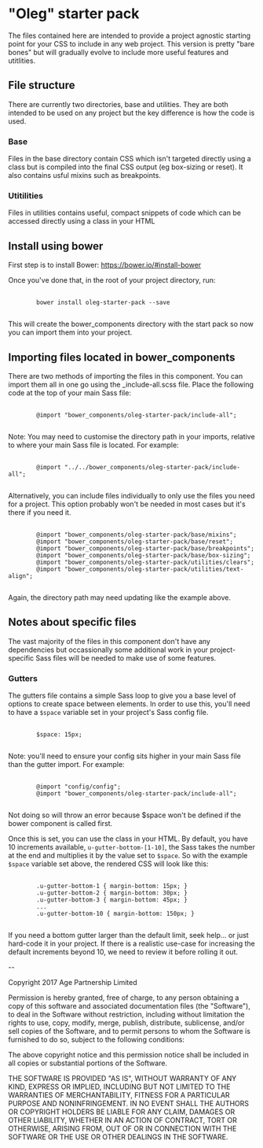 # "Oleg" starter pack

The files contained here are intended to provide a project agnostic starting point for your CSS to include in any web project. This version is pretty "bare bones" but will gradually evolve to include more useful features and utitlities.

## File structure

There are currently two directories, base and utilities. They are both intended to be used on any project but the key difference is how the code is used.

### Base

Files in the base directory contain CSS which isn't targeted directly using a class but is compiled into the final CSS output (eg box-sizing or reset). It also contains usful mixins such as breakpoints.

### Utitilities

Files in utilities contains useful, compact snippets of code which can be accessed directly using a class in your HTML

## Install using bower

First step is to install Bower: https://bower.io/#install-bower

Once you've done that, in the root of your project directory, run:

<pre>
    <code>
        bower install oleg-starter-pack --save
    </code>
</pre>

This will create the bower_components directory with the start pack so now you can import them into your project.

## Importing files located in bower_components

There are two methods of importing the files in this component. You can import them all in one go using the _include-all.scss file. Place the following code at the top of your main Sass file:

<pre>
    <code>
        @import "bower_components/oleg-starter-pack/include-all";
    </code>
</pre>

Note: You may need to customise the directory path in your imports, relative to where your main Sass file is located. For example:

<pre>
    <code>
        @import "../../bower_components/oleg-starter-pack/include-all";
    </code>
</pre>

Alternatively, you can include files individually to only use the files you need for a project. This option probably won't be needed in most cases but it's there if you need it.

<pre>
    <code>
        @import "bower_components/oleg-starter-pack/base/mixins";
        @import "bower_components/oleg-starter-pack/base/reset";
        @import "bower_components/oleg-starter-pack/base/breakpoints";
        @import "bower_components/oleg-starter-pack/base/box-sizing";
        @import "bower_components/oleg-starter-pack/utilities/clears";
        @import "bower_components/oleg-starter-pack/utilities/text-align";
    </code>
</pre>

Again, the directory path may need updating like the example above.

## Notes about specific files

The vast majority of the files in this component don't have any dependencies but occassionally some additional work in your project-specific Sass files will be needed to make use of some features.

### Gutters

The gutters file contains a simple Sass loop to give you a base level of options to create space between elements. In order to use this, you'll need to have a `$space` variable set in your project's Sass config file.

<pre>
    <code>
        $space: 15px;
    </code>
</pre>

Note: you'll need to ensure your config sits higher in your main Sass file than the gutter import. For example:

<pre>
    <code>
        @import "config/config";
        @import "bower_components/oleg-starter-pack/include-all";
    </code>
</pre>

Not doing so will throw an error because $space won't be defined if the bower component is called first.

Once this is set, you can use the class in your HTML. By default, you have 10 increments available, `u-gutter-bottom-[1-10]`, the Sass takes the number at the end and multiplies it by the value set to `$space`. So with the example `$space` variable set above, the rendered CSS will look like this:

<pre>
    <code>
        .u-gutter-bottom-1 { margin-bottom: 15px; }
        .u-gutter-bottom-2 { margin-bottom: 30px; }
        .u-gutter-bottom-3 { margin-bottom: 45px; }
        ...
        .u-gutter-bottom-10 { margin-bottom: 150px; }
    </code>
</pre>

If you need a bottom gutter larger than the default limit, seek help... or just hard-code it in your project. If there is a realistic use-case for increasing the default increments beyond 10, we need to review it before rolling it out.


--

Copyright 2017 Age Partnership Limited

Permission is hereby granted, free of charge, to any person obtaining a copy of this software and associated documentation files (the "Software"), to deal in the Software without restriction, including without limitation the rights to use, copy, modify, merge, publish, distribute, sublicense, and/or sell copies of the Software, and to permit persons to whom the Software is furnished to do so, subject to the following conditions:

The above copyright notice and this permission notice shall be included in all copies or substantial portions of the Software.

THE SOFTWARE IS PROVIDED "AS IS", WITHOUT WARRANTY OF ANY KIND, EXPRESS OR IMPLIED, INCLUDING BUT NOT LIMITED TO THE WARRANTIES OF MERCHANTABILITY, FITNESS FOR A PARTICULAR PURPOSE AND NONINFRINGEMENT. IN NO EVENT SHALL THE AUTHORS OR COPYRIGHT HOLDERS BE LIABLE FOR ANY CLAIM, DAMAGES OR OTHER LIABILITY, WHETHER IN AN ACTION OF CONTRACT, TORT OR OTHERWISE, ARISING FROM, OUT OF OR IN CONNECTION WITH THE SOFTWARE OR THE USE OR OTHER DEALINGS IN THE SOFTWARE.